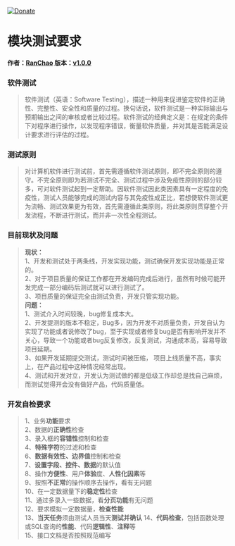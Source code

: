 [![Donate](http://www.zongdaosoft.com/static/index/images/logo.png)](http://www.zongdaosoft.com/)
# 模块测试要求
#### 作者：[RanChao]() 版本：[v1.0.0]()
### **软件测试**
> 软件测试（英语：Software Testing），描述一种用来促进鉴定软件的正确性、完整性、安全性和质量的过程。换句话说，软件测试是一种实际输出与预期输出之间的审核或者比较过程。软件测试的经典定义是：在规定的条件下对程序进行操作，以发现程序错误，衡量软件质量，并对其是否能满足设计要求进行评估的过程。
### **测试原则**
> 对计算机软件进行测试前，首先需遵循软件测试原则，即不完全原则的遵守。不完全原则即为若测试不完全、测试过程中涉及免疫性原则的部分较多，可对软件测试起到一定帮助。因软件测试因此类因素具有一定程度的免疫性，测试人员能够完成的测试内容与其免疫性成正比，若想使软件测试更为流畅、测试效果更为有效，首先需遵循此类原则，将此类原则贯穿整个开发流程，不断进行测试，而并非一次性全程测试。
### **目前现状及问题**
> <b>现状：</b>  
1、开发和测试处于两条线，开发实现功能，测试确保开发实现功能是正常的。  
2、对于项目质量的保证工作都在开发编码完成后进行，虽然有时候可能开发完成一部分编码后测试就可以进行测试了。  
3、项目质量的保证完全由测试负责，开发只管实现功能。  
<b>问题：</b>  
1、测试介入时间较晚，bug修复成本大。  
2、开发提测的版本不稳定，Bug多，因为开发不对质量负责，开发自认为实现了功能或者说修改了bug，至于实现或者修复bug是否有影响开发并不关心，导致一个功能或者bug反复修改，反复测试，沟通成本高，容易导致项目延期。  
3、如果开发延期提交测试，测试时间被压缩， 项目上线质量不高，事实上，在产品过程中这种情况经常出现。  
4、测试和开发对立，开发认为测试做的都是低级工作却总是找自己麻烦，而测试觉得开会没有做好产品，代码质量低。

### **开发自检要求**
>1、业务<b>功能</b>要求  
2、数据的<b>正确性</b>检查  
3、录入框的<b>容错性</b>控制和检查  
4、<b>特殊字符</b>的过滤和检查  
6、<b>数据有效性、边界值</b>控制和检查  
7、<b>设置字段、控件、数据</b>的默认值  
8、操作<b>方便性</b>、用户<b>体验</b>度、<b>人性化因素</b>等  
9、按照<b>不正常</b>的操作顺序去操作，看有无问题  
10、在一定数据量下的<b>稳定性</b>检查  
11、通过多录入一些数据，看<b>分页功能</b>有无问题  
12、要求模拟一定数据量，<b>检查性能</b>  
13、<b>当天任务</b>须由测试人员当天<b>测试并确认</b>
14、<b>代码检查</b>，包括函数处理或SQL查询的<b>性能</b>、代码<b>逻辑性</b>、<b>注释</b>等  
15、接口文档是否按照规范编写